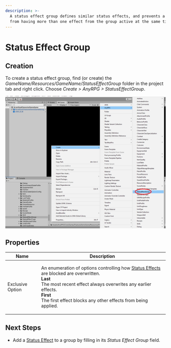 ```yaml
---
description: >-
  A status effect group defines similar status effects, and prevents a character
  from having more than one effect from the group active at the same time.
---
```


# Status Effect Group

## Creation

To create a status effect group, find (or create) the _GameName/Resources/GameName/StatusEffectGroup_ folder in the project tab and right click.  Choose _Create > AnyRPG > StatusEffectGroup_.

![](<../.gitbook/assets/image (6).png>)

## Properties

| Name             | Description                                                                                                                                                                                                                                                                                                                      |
| ---------------- | -------------------------------------------------------------------------------------------------------------------------------------------------------------------------------------------------------------------------------------------------------------------------------------------------------------------------------- |
| Exclusive Option | <p>An enumeration of options controlling how <a href="ability-effects/status-effect.md">Status Effects</a> are blocked are overwritten.<br><strong>Last</strong><br>The most recent effect always overwrites any earlier effects.<br><strong>First</strong><br>The first effect blocks any other effects from being applied.</p> |

## Next Steps

* Add a [Status Effect](ability-effects/status-effect.md) to a group by filling in its _Status Effect Group_ field.
